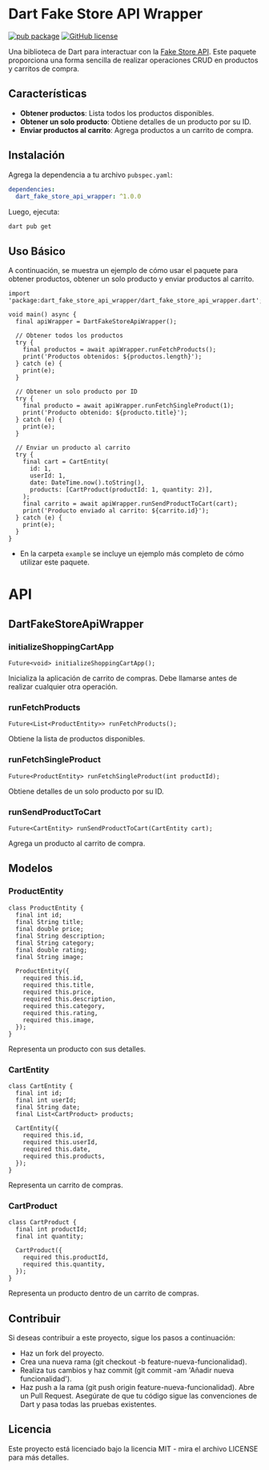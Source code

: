 # Dart Fake Store API Wrapper

[![pub package](https://img.shields.io/pub/v/dart_fake_store_api_wrapper.svg)](https://pub.dev/packages/dart_fake_store_api_wrapper)
[![GitHub license](https://img.shields.io/github/license/gearscrafter/.svg)](https://github.com/tu_usuario/tu_repositorio/blob/main/LICENSE)

Una biblioteca de Dart para interactuar con la [Fake Store API](https://fakestoreapi.com/). Este paquete proporciona una forma sencilla de realizar operaciones CRUD en productos y carritos de compra.

## Características

- **Obtener productos**: Lista todos los productos disponibles.
- **Obtener un solo producto**: Obtiene detalles de un producto por su ID.
- **Enviar productos al carrito**: Agrega productos a un carrito de compra.

## Instalación

Agrega la dependencia a tu archivo `pubspec.yaml`:

```yaml
dependencies:
  dart_fake_store_api_wrapper: ^1.0.0
```

Luego, ejecuta:
```
dart pub get
```

## Uso Básico
A continuación, se muestra un ejemplo de cómo usar el paquete para obtener productos, obtener un solo producto y enviar productos al carrito.

```
import 'package:dart_fake_store_api_wrapper/dart_fake_store_api_wrapper.dart';

void main() async {
  final apiWrapper = DartFakeStoreApiWrapper();

  // Obtener todos los productos
  try {
    final productos = await apiWrapper.runFetchProducts();
    print('Productos obtenidos: ${productos.length}');
  } catch (e) {
    print(e);
  }

  // Obtener un solo producto por ID
  try {
    final producto = await apiWrapper.runFetchSingleProduct(1);
    print('Producto obtenido: ${producto.title}');
  } catch (e) {
    print(e);
  }

  // Enviar un producto al carrito
  try {
    final cart = CartEntity(
      id: 1,
      userId: 1,
      date: DateTime.now().toString(),
      products: [CartProduct(productId: 1, quantity: 2)],
    );
    final carrito = await apiWrapper.runSendProductToCart(cart);
    print('Producto enviado al carrito: ${carrito.id}');
  } catch (e) {
    print(e);
  }
}
```
- En la carpeta `example` se incluye un ejemplo más completo de cómo utilizar este paquete.
# API
## DartFakeStoreApiWrapper
### initializeShoppingCartApp
```
Future<void> initializeShoppingCartApp();
```

Inicializa la aplicación de carrito de compras. Debe llamarse antes de realizar cualquier otra operación.

### runFetchProducts
```
Future<List<ProductEntity>> runFetchProducts();
```
Obtiene la lista de productos disponibles.

### runFetchSingleProduct
```
Future<ProductEntity> runFetchSingleProduct(int productId);
```
Obtiene detalles de un solo producto por su ID.

### runSendProductToCart
```
Future<CartEntity> runSendProductToCart(CartEntity cart);
```
Agrega un producto al carrito de compra.

## Modelos
### ProductEntity
```
class ProductEntity {
  final int id;
  final String title;
  final double price;
  final String description;
  final String category;
  final double rating;
  final String image;

  ProductEntity({
    required this.id,
    required this.title,
    required this.price,
    required this.description,
    required this.category,
    required this.rating,
    required this.image,
  });
}
```

Representa un producto con sus detalles.

### CartEntity
```
class CartEntity {
  final int id;
  final int userId;
  final String date;
  final List<CartProduct> products;

  CartEntity({
    required this.id,
    required this.userId,
    required this.date,
    required this.products,
  });
}
```

Representa un carrito de compras.

### CartProduct
```
class CartProduct {
  final int productId;
  final int quantity;

  CartProduct({
    required this.productId,
    required this.quantity,
  });
}
```
Representa un producto dentro de un carrito de compras.

## Contribuir
Si deseas contribuir a este proyecto, sigue los pasos a continuación:

- Haz un fork del proyecto.
- Crea una nueva rama (git checkout -b feature-nueva-funcionalidad).
- Realiza tus cambios y haz commit (git commit -am 'Añadir nueva funcionalidad').
- Haz push a la rama (git push origin feature-nueva-funcionalidad).
Abre un Pull Request.
Asegúrate de que tu código sigue las convenciones de Dart y pasa todas las pruebas existentes.

## Licencia
Este proyecto está licenciado bajo la licencia MIT - mira el archivo LICENSE para más detalles.


